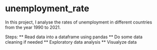 # unemployment_rate
In this project, I analyse the rates of unemployment in different countries from the year 1990 to 2021.

Steps:
** Read data into a dataframe using pandas
** Do some data cleaning if needed
** Exploratory data analysis
** Visualyze data

